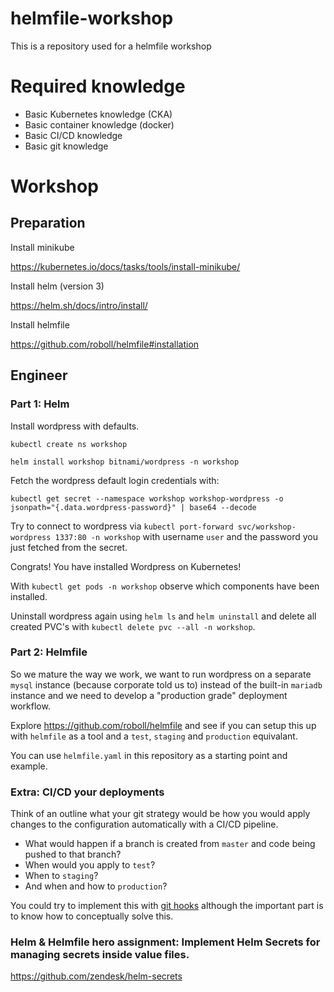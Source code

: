 # helmfile-workshop
This is a repository used for a helmfile workshop

# Required knowledge

* Basic Kubernetes knowledge (CKA)
* Basic container knowledge (docker)
* Basic CI/CD knowledge
* Basic git knowledge

# Workshop

## Preparation

Install minikube

https://kubernetes.io/docs/tasks/tools/install-minikube/

Install helm (version 3)

https://helm.sh/docs/intro/install/

Install helmfile

https://github.com/roboll/helmfile#installation

## Engineer

### Part 1: Helm

Install wordpress with defaults.

`kubectl create ns workshop`

`helm install workshop bitnami/wordpress -n workshop`

Fetch the wordpress default login credentials with:

`kubectl get secret --namespace workshop workshop-wordpress -o jsonpath="{.data.wordpress-password}" | base64 --decode`

Try to connect to wordpress via `kubectl port-forward svc/workshop-wordpress 1337:80 -n workshop` with username `user` and the password you just fetched from the secret.

Congrats! You have installed Wordpress on Kubernetes!

With `kubectl get pods -n workshop` observe which components have been installed.

Uninstall wordpress again using `helm ls` and `helm uninstall` and delete all created PVC's with `kubectl delete pvc --all -n workshop`.

### Part 2: Helmfile

So we mature the way we work, we want to run wordpress on a separate `mysql` instance (because corporate told us to) instead of the built-in `mariadb` instance and we need to develop a "production grade" deployment workflow.

Explore https://github.com/roboll/helmfile and see if you can setup this up with `helmfile` as a tool and a `test`, `staging` and `production` equivalant.

You can use `helmfile.yaml` in this repository as a starting point and example.

### Extra: CI/CD your deployments

Think of an outline what your git strategy would be how you would apply changes to the configuration automatically with a CI/CD pipeline.

* What would happen if a branch is created from `master` and code being pushed to that branch?
* When would you apply to `test`?
* When to `staging`?
* And when and how to `production`?

You could try to implement this with [git hooks](https://githooks.com/#:~:text=Git%20hooks%20are%20scripts%20that,Git%20hooks%20are%20run%20locally) although the important part is to know how to conceptually solve this.

### Helm & Helmfile hero assignment: Implement Helm Secrets for managing secrets inside value files.

https://github.com/zendesk/helm-secrets
